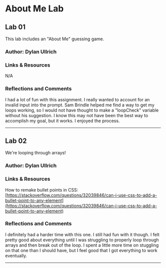# About Me Lab

## Lab 01

This lab includes an "About Me" guessing game.

### Author: Dylan Ullrich

### Links & Resources

N/A

### Reflections and Comments

I had a lot of fun with this assignment. I really wanted to account for an invalid input into the prompt. Sam Brindle helped me find a way to get my loops working, so I would not have thought to make a "loopCheck" variable without his suggestion. I know this may not have been the best way to accomplish my goal, but it works. I enjoyed the process.

---

## Lab 02

We're looping through arrays!

### Author: Dylan Ullrich

### Links & Resources

How to remake bullet points in CSS: [https://stackoverflow.com/questions/32039846/can-i-use-css-to-add-a-bullet-point-to-any-element](https://stackoverflow.com/questions/32039846/can-i-use-css-to-add-a-bullet-point-to-any-element)

### Reflections and Comments

I definitely had a harder time with this one. I still had fun with it though. I felt pretty good about everything until I was struggling to properly loop through arrays and then break out of the loop. I spent a little more time on stuggling on that one than I should have, but I feel good that I got everything to work eventually.

---
